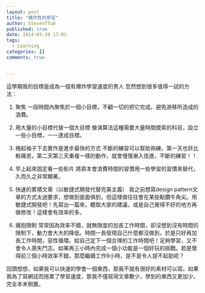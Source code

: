 ```yaml
---
layout: post
title: "爆炸性的學習"
author: StevenTTuD
published: true
date: 2014-03-20 17:01
tags:
  - Learning
categories: []
comments: true


---
```

這學期我的目標是成為一個有爆炸學習速度的男人
忽然想到很多值得一試的方法：

1. 聚焦
一段時間內聚焦於一個小目標，不顧一切的把它完成。避免游移所造成的浪費。

2. 用大量的小目標代替一個大目標
像演算法這種需要大量時間摸索的科目，設立一些小目標，一一達成目標。

3. 捲起袖子下去實作是進步最快的方式
不斷的練習可以幫助熟練，第一天也許比較痛苦，第二天第三天重複一樣的動作，就會慢慢漸入佳進，不斷的練習！！

4. 早上起來固定看一些影片
將原本會浪費時間的習慣用一些學習的習慣來替代，久而久之非常顯著。

5. 快速的累積文章（以敏捷式開發代替完美主義）
我之前想寫design pattern文章的方式太過要求，想做到面面俱到，但這樣做往往會在某些點鑽牛角尖。用敏捷式開發吧！先寫出一篇來，聽取大家的建議，或是自己覺得不好的地方再做修改！這樣會有效率的多。

6. 擁抱限制
常常因為效率不錯，就無限度的加長工作時間，卻沒想到沒有時間的限制下，動力會大大的降低。時間一長發現自己什麼都沒做到，於是只好再加長工作時間，惡性循環。給自己定下一個合理的工作時間吧！足夠學習，又不會令人喪失鬥志。如果再三小時內完成一個小功能是一個好玩的挑戰。若是覺得前三個小時效率不錯，那麼繼續工作9小時，是不是令人提不起勁呢？

回頭想想，如果我可以快速的學會一個東西，那我不就有很好的素材可以寫。如果我為了寫網誌而拖累了學習速度，那我不僅寫得文章數少，學到的東西又更加少。完全本末倒置。
